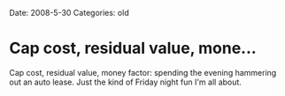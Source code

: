 Date: 2008-5-30
Categories: old

# Cap cost, residual value, mone...

Cap cost, residual value, money factor: spending the evening hammering out an auto lease. Just the kind of Friday night fun I'm all about.
